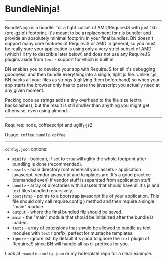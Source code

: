 # BundleNinja!

* * *

BundleNinja is a bundler for a tight subset of AMD/RequireJS with just 1kb (pre-gzip!) footprint. It's meant to be a replacement for r.js bundler and provide an absolutely minimal footprint in your final bundles. BN doesn't support many core features of RequireJS or AMD in general, so you must be really sure your application is using only a very strict subset of AMD (which I'll try to describle later below) and does not use any RequireJS plugins aside from `text` - support for which is built in.

BN enables you to develop your app with RequireJS for all it's debugging goodness, and then bundle everything into a single, tight js file. Unlike r.js, BN packs all your files as strings (uglifying them beforehand) so when your app starts the browser only has to parse the javascript you actually need at any given moment.

Packing code as strings adds a tiny overhead to the file size (extra backslashes), but the result is still smaller than anything you might get otherwise, even using almond.

* * *

Requires: node, coffeescript and uglify-js2

Usage: `coffee bundle.coffee`

* * *

`config.json` options:

* `minify` - boolean, if set to `true` will uglify the whole footprint after bundling is done (recommended).
* `assets` - main directory root where all your assets - application javascript, vendor javascript and templates are. It's a good practice (demanded even) if vendor stuff is separated from application stuff.
* `bundle` - array of directories within assets that should have all it's js and text files bundled recursively.
* `bootstrap` - points to a bootstrap javascript file of your application. This file should only call require.config() method and then require a single "main" module.
* `output` - where the final bundled file should be saved.
* `main` - the "main" module that should be initialized after the bundle is loaded.
* `texts` - array of extensions that should be allowed to bundle as text modules with `text!` prefix, perfect for mustache templates.
* `ignore` - ignore list, by default it's good to ignore the `text` plugin of RequireJS since BN will handle all `text!` prefixes for you.

Look at `example.config.json` or my boilerplate repo for a clear example.